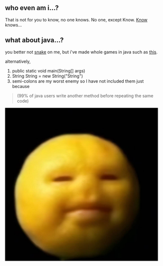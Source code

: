 ## who even am i...?

That is not for you to know, no one knows. No one, except Know. [Know](../blog/posts/knowbody.md) knows...

## what about java...?

you better not [snake](https://github.com/FALoater/Snake) on me, but i've made whole games in java such as [this](https://github.com/FALoater/Top-Down-Platformer).

alternatively,
1. public static void main(String[] args)
2. String String = new String("String")
3. semi-colons are my worst enemy so I have not included them just because

> (99% of java users write another method before repeating the same code)

![img.png](img.png)
